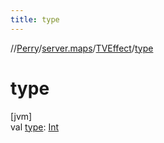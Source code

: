 ```yaml
---
title: type
---
```

//[Perry](../../../index.html)/[server.maps](../index.html)/[TVEffect](index.html)/[type](type.html)



# type



[jvm]\
val [type](type.html): [Int](https://kotlinlang.org/api/latest/jvm/stdlib/kotlin/-int/index.html)




